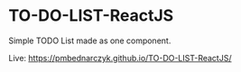 # TO-DO-LIST-ReactJS
Simple TODO List made as one component. 

Live: https://pmbednarczyk.github.io/TO-DO-LIST-ReactJS/
